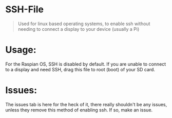 # SSH-File
> Used for linux based operating systems, to enable ssh without needing to connect a display to your device (usually a Pi)

# Usage:
For the Raspian OS, SSH is disabled by default. If you are unable to connect to a display and need SSH, drag this file to root (boot) of your SD card. 

# Issues:
The issues tab is here for the heck of it, there really shouldn't be any issues, unless they remove this method of enabling ssh. If so, make an issue.
